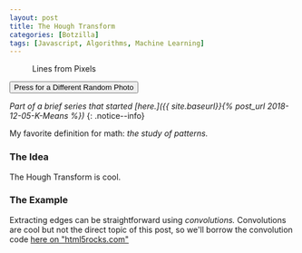 ```yaml
---
layout: post
title: The Hough Transform
categories: [Botzilla]
tags: [Javascript, Algorithms, Machine Learning]
---
```


<figure class="align-center">
	<canvas width="392" height="260" id="km_sample5" class="align-center">
	</canvas>
  <figcaption id='htStats'>Lines from Pixels</figcaption>
</figure> 
<button id="reloader" onclick="htSample1.update_pic_src();" class="btn--primary align-center">Press for a Different Random Photo</button>

<script>
	var htSample1 = {
		canvas: null,
		ctx: null,
		iter: 0,
		srcImage: null,
		imSize: {x:128,y:128},
		paused: false,
		origPxls: null,
		grayPxls: null,
		edgePxls: null,
		aSize: {x:256, y:128},
		aPxls: null,
		cosa: null,
		sina: null,
		maxP: null,
		accumulator: null,
		stats: null,
		debug: false,
		placeHolderURLs: ['https://loremflickr.com/g/128/128/vespa,scooter','https://picsum.photos/g/128/128/?random',"https://www.fillmurray.com/128/128"],
		//
		sat_random_color: function() {
			// returns some strong color. We consider RG&B to be evenly-tempered, no perceptual hijinks
			var c = [Math.random(), Math.random(), Math.random()];
			var v = Math.max.apply(Math,c);
			c = c.map(function(x) { return Math.min(1.0, x/v);});
			var v = 1.0 - Math.min.apply(Math,c);
			c = c.map(function(x) { return Math.max(0.0, (1.0-x)/v);});
			c = c.map(function(x) { return Math.min(255, Math.floor(255*x));});
			return c;
		},
		init_sample_data: function() {
			// nothing? TODO
		},
		filters: { // based on https://www.html5rocks.com/en/tutorials/canvas/imagefilters/
			filterImage: function(filter, image, var_args) {
			  var args = [this.getPixels(image)];
			  for (var i=2; i<arguments.length; i++) {
			    args.push(arguments[i]);
			  }
			  return filter.apply(null, args);
			},
			grayscale: function(pixels, args) {
			  var d = pixels.data;
			  for (var i=0; i<d.length; i+=4) {
			    var v = (d[i]+d[i+1]+d[i+2])/3;
			    d[i] = d[i+1] = d[i+2] = v;
			  }
			  return pixels;
			},
			grayscale_lum: function(pixels, args) {
			  var d = pixels.data;
			  for (var i=0; i<d.length; i+=4) {
			    var r = d[i];
			    var g = d[i+1];
			    var b = d[i+2];
			    // CIE luminance for the RGB
			    // The human eye is bad at seeing red and blue, so we de-emphasize them.
			    var v = 0.2126*r + 0.7152*g + 0.0722*b;
			    d[i] = d[i+1] = d[i+2] = v;
			  }
			  return pixels;
			},
			convolute: function(pixels, weights, opaque) {
			  var side = Math.round(Math.sqrt(weights.length));
			  var halfSide = Math.floor(side/2);
			  var src = pixels.data;
			  var sw = pixels.width;
			  var sh = pixels.height;
			  // pad output by the convolution matrix
			  var w = sw;
			  var h = sh;
			  var output = Filters.createImageData(w, h);
			  var dst = output.data;
			  // go through the destination image pixels
			  var alphaFac = opaque ? 1 : 0;
			  for (var y=0; y<h; y++) {
			    for (var x=0; x<w; x++) {
			      var sy = y;
			      var sx = x;
			      var dstOff = (y*w+x)*4;
			      // calculate the weighed sum of the source image pixels that
			      // fall under the convolution matrix
			      var r=0, g=0, b=0, a=0;
			      for (var cy=0; cy<side; cy++) {
				for (var cx=0; cx<side; cx++) {
				  var scy = sy + cy - halfSide;
				  var scx = sx + cx - halfSide;
				  if (scy >= 0 && scy < sh && scx >= 0 && scx < sw) {
				    var srcOff = (scy*sw+scx)*4;
				    var wt = weights[cy*side+cx];
				    r += src[srcOff] * wt;
				    g += src[srcOff+1] * wt;
				    b += src[srcOff+2] * wt;
				    a += src[srcOff+3] * wt;
				  }
				}
			      }
			      dst[dstOff] = r;
			      dst[dstOff+1] = g;
			      dst[dstOff+2] = b;
			      dst[dstOff+3] = a + alphaFac*(255-a);
			    }
			  }
			  return output;
			},
			convoluteFloat32: function(pixels, weights, opaque) {
	          var side = Math.round(Math.sqrt(weights.length));
	          var halfSide = Math.floor(side/2);

	          var src = pixels.data;
	          var sw = pixels.width;
	          var sh = pixels.height;

	          var w = sw;
	          var h = sh;
	          var output = {
	            width: w, height: h, data: new Float32Array(w*h*4)
	          };
	          var dst = output.data;

	          var alphaFac = opaque ? 1 : 0;

	          for (var y=0; y<h; y++) {
	            for (var x=0; x<w; x++) {
	              var sy = y;
	              var sx = x;
	              var dstOff = (y*w+x)*4;
	              var r=0, g=0, b=0, a=0;
	              for (var cy=0; cy<side; cy++) {
	                for (var cx=0; cx<side; cx++) {
	                  var scy = Math.min(sh-1, Math.max(0, sy + cy - halfSide));
	                  var scx = Math.min(sw-1, Math.max(0, sx + cx - halfSide));
	                  var srcOff = (scy*sw+scx)*4;
	                  var wt = weights[cy*side+cx];
	                  r += src[srcOff] * wt;
	                  g += src[srcOff+1] * wt;
	                  b += src[srcOff+2] * wt;
	                  a += src[srcOff+3] * wt;
	                }
	              }
	              dst[dstOff] = r;
	              dst[dstOff+1] = g;
	              dst[dstOff+2] = b;
	              dst[dstOff+3] = a + alphaFac*(255-a);
	            }
	          }
	          return output;
	        },
			sobel: function(px,edgePx) {
				// px = Filters.grayscale(px); // let's assume it's already gray
				// original method created edgePx, but we can avoid reallocations
				// Note that ImageData values are clamped between 0 and 255, so we need
				// to use a Float32Array for the gradient values because they
				// range between -255 and 255.
				var vertical = this.convoluteFloat32(px,
				  [ -1, 0, 1,
				    -2, 0, 2,
				    -1, 0, 1 ]);
				var horizontal = this.convoluteFloat32(px,
				  [ -1, -2, -1,
				     0,  0,  0,
				     1,  2,  1 ]);
				//var edgePx = Filters.createImageData(vertical.width, vertical.height);
				for (var i=0; i<edgePx.data.length; i+=4) {
				  // make the vertical gradient red
				  var v = Math.abs(vertical.data[i]);
				  edgePx.data[i] = v;
				  // make the horizontal gradient green
				  var h = Math.abs(horizontal.data[i]);
				  edgePx.data[i+1] = h;
				  // and mix in some blue for aesthetics
				  edgePx.data[i+2] = (v+h)/4;
				  edgePx.data[i+3] = 255; // opaque alpha
				}
				return edgePx;
			},
		},
		accumulate_hough_points: function(y) {
			for (var x=0; x<this.edgePxls.width; x+=1) {
				var i = x + y*this.edgePxls.width;
				var j = i*4;
				var v = this.edgePxls.data[j] + this.edgePxls.data[j+1];
				if (v > 190) {	// TODO: threshhold value
					for(k=0; k<this.aSize.x; k+=1) { // iterate through possible angles
						var p = x*this.cosa[k] + y*this.sina[k];
						var pn = Math.floor(this.aSize.y * p / this.maxP);
						var accIndex = pn*this.aSize.x + k;
						this.accumulator[accIndex] += 1;
					}
				}
			}
		},
		update_hough_pixels: function() {
			this.maxA = Math.max.apply(Math, this.accumulator);
			if (this.maxA == 0.0) {
				// TODO
				return;
			}
			for (var i=0; i<this.accumulator.length; i+=1) {
				var j = i*4;
				var v = Math.floor(255*this.accumulator[i]/this.maxA);
				this.aPxls.data[j] = this.aPxls.data[j+1] = this.aPxls.data[j+2] = v;
			}
		},
		update_hough_lines: function(x0, y0) {
			// this.ctx.fillStyle = 'white';
			// this.ctx.fillRect(x0,y0,this.edgePxls.width,this.edgePxls.height);
			this.ctx.putImageData(this.grayPxls, x0, y0);
			this.ctx.beginPath();
			this.ctx.rect(x0,y0,this.edgePxls.width,this.edgePxls.height);
			this.ctx.clip();
			if (this.iter< this.edgePxls.height) {
				this.ctx.strokeStyle = 'blue';
				this.ctx.moveTo(x0, y0+this.iter);
				this.ctx.lineTo(x0+this.edgePxls.width, y0+this.iter);
				this.ctx.stroke();
			}
			// this.maxA = Math.max.apply(Math, this.accumulator); // also calc'd in update_hough_pixels()
			if (this.maxA < 1) {
				return 0;
			}
			this.ctx.strokeStyle = '#ff000060';
			var i = 0;
			var n = 0;
			var mx = this.edgePxls.width-1;
			for (var y=0; y<this.aSize.y; y+=1) {
				for (var x=0; x<this.aSize.x; x+=1) {
					if (this.accumulator[i] >= (this.maxA*0.8)) { // TODO: tune this
						var p = this.maxP*(y/this.aSize.y);
						this.ctx.beginPath();
						if (this.sina[x] != 0.0) {
							var yz = (p-0*this.cosa[x])/this.sina[x];
							var ym = (p-mx*this.cosa[x])/this.sina[x];
							this.ctx.moveTo(x0+0,y0+yz);
							this.ctx.lineTo(x0+mx,y0+ym);
						} else {
							this.ctx.moveTo(x0+p,y0);
							this.ctx.lineTo(x0+p,y0+this.edgePxls.height);							
						}
						this.ctx.stroke();
						n += 1;
					}
					i += 1;
				}
			}
			this.ctx.beginPath();
			this.ctx.rect(x0,y0,this.canvas.width,this.canvas.height);
			this.ctx.clip();
			// console.log(n+' strokes');
			return n;
		},
		padz: function(n, width, z) {
		  z = z || '0';
		  n = n + '';
		  return n.length >= width ? n : new Array(width - n.length + 1).join(z) + n;
		},
		update_canvas: function() {
			// draw points AND means
			this.ctx.fillStyle = 'white';
			this.ctx.fillRect(0,0,this.canvas.width,this.canvas.height);
			if (this.origPxls == null) { // should be a very rare case
				this.ctx.drawImage(this.srcImage, 0,0);
				this.ctx.strokeStyle = 'red';
				this.ctx.beginPath();
				this.ctx.moveTo(128,0);
				this.ctx.lineTo(255,127);
				this.ctx.lineTo(383,0);
				this.ctx.moveTo(128,127);
				this.ctx.lineTo(255,0);
				this.ctx.lineTo(383,127);
				this.ctx.stroke();
				return;
			}
			this.ctx.putImageData(this.origPxls, 0, 0);
			this.ctx.putImageData(this.grayPxls, 132, 0);
			this.ctx.putImageData(this.edgePxls, 262, 0);
			this.ctx.putImageData(this.aPxls, 0, 132);
			var nLines = this.update_hough_lines(262,132);
			this.update_stats(nLines);
		},
		update_stats: function(counter) {
			if (!this.stats) {
				this.stats = document.getElementById('htStats');
			}
			text = 'Found '+counter+' strongest line';
			if (counter>1) {
				text = text+'s';
			}
			if (this.debug) {
				text = text + ', maxA: '+Math.floor(this.maxA);
			}
			this.stats.innerHTML = text;
		},
		update_all: function() {
			if (this.iter >= this.imSize.y) {
				return 0;
			}
			this.accumulate_hough_points(this.iter);
			this.update_hough_pixels();
			return 1;
		},
		looper: function(timestamp) {
			// called by requestAnimationFrame() forever
			if (this.paused) {
				window.requestAnimationFrame(this.looper.bind(this));
				return;
			}
			var ch = this.update_all();
			this.update_canvas();
			if (ch > 0) {
				window.requestAnimationFrame(this.looper.bind(this));
				this.iter += 1;
			} else {
				window.setTimeout(this.update_pic_src.bind(this),4000);
			}
		},
		startup: function() {
			// also called whenever we re-start animation
			this.init_sample_data();
			this.iter = 0;
			window.requestAnimationFrame(this.looper.bind(this));
		},
		collect_gray_pixels: function(context,x0,y0,w,h) {
			var i;
			this.origPxls = context.getImageData(x0,y0,w,h);
			if (this.grayPxls === null) {
				this.grayPxls = context.createImageData(w, h);
			}
			if (this.edgePxls === null) {
				this.edgePxls = context.createImageData(w, h);
			}
			for (i = 0; i < this.origPxls.data.length; i+=1) {
				this.grayPxls.data[i] = this.origPxls.data[i];
			}
			//this.grayPxls = this.filters.grayscale(this.grayPxls);
			this.filters.grayscale_lum(this.grayPxls);
			this.filters.sobel(this.grayPxls, this.edgePxls);
			// prep accumulation for Hough transform
			this.maxP = Math.sqrt(this.edgePxls.width * this.edgePxls.width +
									this.edgePxls.height * this.edgePxls.height);
			this.maxA = 0.0;
			if (this.accumulator === null) {
				this.accumulator = new Float32Array(this.aSize.x * this.aSize.y);
				this.aPxls = context.createImageData(this.aSize.x, this.aSize.y);
				this.cosa = new Float32Array(this.aSize.x);
				this.sina = new Float32Array(this.aSize.x);
				for (i = 0; i < this.aSize.x; i+=1) {
					var a = Math.PI*(i/(this.aSize.x-1)) - (Math.PI/2);
					this.cosa[i] = Math.cos(a);
					this.sina[i] = Math.sin(a);
				}
			}
			for (i = 0; i < this.accumulator.length; i+=1) {
				this.accumulator[i] = 0.0;
			}
			for (i = 0; i < this.aPxls.data.length; i+=4) {
				this.aPxls.data[i] =
				this.aPxls.data[i+1] =
				this.aPxls.data[i+2] = 128;
				this.aPxls.data[i+3] = 255;
			}
		},
		init_pic_from_image: function() {
			if (!this.srcImage) {
				this.srcImage = document.getElementById('htSrcImg');
			}
			this.imSize.x = this.srcImage.width;
			this.imSize.y = this.srcImage.height;
			var srcCanv = document.createElement('canvas');
			srcCanv.width = this.imSize.x;
			srcCanv.height = this.imSize.y;
			var srcCtx = srcCanv.getContext('2d');
			srcCtx.drawImage(this.srcImage, 0,0);
			this.collect_gray_pixels(srcCtx,0,0,this.srcImage.width,this.srcImage.height);
		},
		toggle_pause: function() {
			// user can click to stop/start the animation
			this.paused = ! this.paused;
		},
		main: function(canvID,srcImg) {
			// called once we have a source image
			this.canvas = document.getElementById(canvID);
			var p = this.canvas.parentElement;
			if (p.offsetWidth < (this.canvas.width-4)) {
				this.canvas.width = p.offsetWidth - 4;
			}
			this.ctx = this.canvas.getContext('2d');
			this.canvas.onclick = this.toggle_pause.bind(this);
			// TODO: enable button to simplify update_pic_src()?
			this.init_pic_from_image();
			this.startup();
		},
		update_pic_src: function() {
			if (this.srcImage) {
				//this.srcImage.src = this.debug ? "/img/misc/c-scoot.jpg" : ('https://picsum.photos//128/128/?random&junk='+new Date().getTime());
				this.srcImage.src = ('https://picsum.photos//128/128/?random&junk='+new Date().getTime());
			} else {
				// how could we have gotten here???
				console.log("Warning! button pressed too soon?");
			}
		},
		begin: function() {
			var env = "{{ jekyll.environment }}";
			this.debug = (env == 'development');
			// load an interesting pic before we try anything else
			this.srcImage = new Image();
			this.srcImage.setAttribute('id','htSrcImg');
			this.srcImage.setAttribute('crossOrigin','anonymous');
			this.srcImage.onload = function() {
				this.main("km_sample5");
			}.bind(this);
			this.update_pic_src();
		}
	};
	htSample1.begin();
</script>

_Part of a brief series that started [here.]({{ site.baseurl}}{% post_url 2018-12-05-K-Means %})_
{: .notice--info}

My favorite definition for math: _the study of patterns._

<!--more-->
### The Idea

The Hough Transform is cool.

### The Example

Extracting edges can be straightforward using _convolutions._ Convolutions are cool but not the direct topic of this post, so we'll borrow the convolution code [here on "html5rocks.com"](https://www.html5rocks.com/en/tutorials/canvas/imagefilters/)


